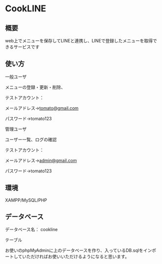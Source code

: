 # CookLINE

## 概要
web上でメニューを保存してLINEと連携し、LINEで登録したメニューを取得できるサービスです



## 使い方
一般ユーザ

メニューの登録・更新・削除、

テストアカウント：

メールアドレス→tomato@gmail.com

パスワード→tomato123

管理ユーザ

ユーザー一覧、ログの確認

テストアカウント：

メールアドレス→admin@gmail.com

パスワード→tomato123

## 環境
XAMPP/MySQL/PHP


## データベース

データベース名： cookline

テーブル

お使いのphpMyAdminに上のデータベースを作り、入っているDB.sqlをインポートしていただければお使いいただけるようになると思います。
